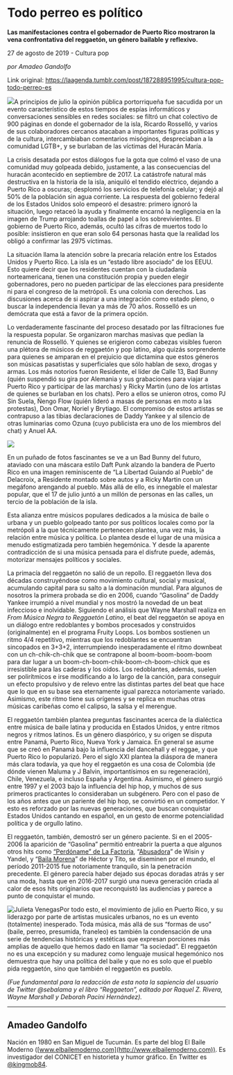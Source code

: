 # Todo perreo es político

**Las manifestaciones contra el gobernador de Puerto Rico mostraron la vena confrontativa del reggaetón, un género bailable y reflexivo.**

27 de agosto de 2019 - Cultura pop

_por Amadeo Gandolfo_

Link original: https://laagenda.tumblr.com/post/187288951995/cultura-pop-todo-perreo-es

![](https://64.media.tumblr.com/cef10fff9f2abb15d2a0de45aa5d8aeb/77c5d717d27c7f23-84/s500x750/52ee4009ab783cc65dfb3b86a4c60060bceb4ed7.jpg)A
principios de julio la opinión pública portorriqueña fue sacudida
por un evento característico de estos tiempos de espías
informáticos y conversaciones sensibles en redes sociales: se filtró
un chat colectivo de 900 páginas en donde el gobernador de la isla,
Ricardo Rosselló, y varios de sus colaboradores cercanos atacaban a
importantes figuras políticas y de la cultura, intercambiaban
comentarios misóginos, despreciaban a la comunidad LGTB+, y se
burlaban de las víctimas del Huracán María. 


La
crisis desatada por estos diálogos fue la gota que colmó el vaso de
una comunidad muy golpeada debido, justamente, a las consecuencias
del huracán acontecido en septiembre de 2017. La catástrofe natural
más destructiva en la historia de la isla, aniquiló el tendido
eléctrico, dejando a Puerto Rico a oscuras; desplomó los servicios
de telefonía celular; y dejó al 50% de la población sin agua
corriente. La respuesta del gobierno federal de los Estados Unidos
solo empeoró el desastre: primero ignoró la situación, luego
retaceó la ayuda y finalmente encarnó la negligencia en la imagen
de Trump arrojando toallas de papel a los sobrevivientes. El gobierno
de Puerto Rico, además, ocultó las cifras de muertos todo lo
posible: insistieron en que eran solo 64 personas hasta que la
realidad los obligó a confirmar las 2975 víctimas.

La
situación llama la atención sobre la precaria relación entre los
Estados Unidos y Puerto Rico. La isla es un “estado libre asociado”
de los EEUU. Esto quiere decir que los residentes cuentan con la
ciudadanía norteamericana, tienen una constitución propia y pueden
elegir gobernadores, pero no pueden participar de las elecciones para
presidente ni para el congreso de la metrópoli. Es una colonia con
derechos. Las discusiones acerca de si aspirar a una integración
como estado pleno, o buscar la independencia llevan ya más de 70
años. Rosselló es un demócrata que está a favor de la primera
opción. 


Lo
verdaderamente fascinante del proceso desatado por las filtraciones
fue la respuesta popular. Se organizaron marchas masivas que pedían
la renuncia de Rosselló. Y quienes se erigieron como cabezas
visibles fueron una plétora de músicos de reggaetón y pop latino,
algo quizás sorprendente para quienes se amparan en el prejuicio que
dictamina que estos géneros son músicas pasatistas y superficiales
que sólo hablan de sexo, drogas y armas. Los más notorios fueron
Residente, el líder de Calle 13, Bad Bunny (quién suspendió su
gira por Alemania y sus grabaciones para viajar a Puerto Rico y
participar de las marchas) y Ricky Martin (uno de los artistas de
quienes se burlaban en los chats). Pero a ellos se unieron otros,
como PJ Sin Suela, Ñengo Flow (quién lideró a masas de personas en
moto a las protestas), Don Omar, Noriel y Brytiago. El compromiso de
estos artistas se contrapuso a las tibias declaraciones de Daddy
Yankee y al silencio de otras luminarias como Ozuna (cuyo publicista
era uno de los miembros del chat) y Anuel AA. 


![](https://64.media.tumblr.com/91a01c8213e5ee2fd3d2486e741bd84d/77c5d717d27c7f23-39/s500x750/8d4787604d2583be3e30017b0ff3486ba8d67256.jpg)

En
un puñado de fotos fascinantes se ve a un Bad Bunny del futuro,
ataviado con una máscara estilo Daft Punk alzando la bandera de
Puerto Rico en una imagen reminiscente de “La Libertad Guiando al
Pueblo” de Delacroix, a Residente montado sobre autos y a Ricky
Martin con un megáfono arengando al pueblo. Más allá de ello, es
innegable el malestar popular, que el 17 de julio juntó a un millón
de personas en las calles, un tercio de la población de la isla.  


Esta
alianza entre músicos populares dedicados a la música de baile o
urbana y un pueblo golpeado tanto por sus políticos locales como por
la metrópoli a la que técnicamente pertenecen plantea, una vez más,
la relación entre música y política. Lo plantea desde el lugar de
una música a menudo estigmatizada pero también hegemónica. Y desde
la aparente contradicción de si una música pensada para el disfrute
puede, además, motorizar mensajes políticos y sociales. 


La
primacía del reggaetón no salió de un repollo. El reggaetón lleva
dos décadas construyéndose como movimiento cultural, social y
musical, acumulando capital para su salto a la dominación mundial.
Para algunos de nosotros la primera probada se dio en 2006, cuando
“Gasolina” de Daddy Yankee irrumpió a nivel mundial y nos mostró
la novedad de un beat infeccioso e inolvidable. Siguiendo el análisis
que Wayne Marshall realiza en *From Música Negra to Reggaetón
Latino*, el beat del reggaetón se apoya en un diálogo entre
redoblantes y bombos procesados y construidos (originalmente) en el
programa Fruity Loops. Los bombos sostienen un ritmo 4/4 repetitivo,
mientras que los redoblantes se encuentran sincopados en 3+3+2,
interrumpiendo inesperadamente el ritmo downbeat con un
ch-chik-ch-chik que se contrapone al boom-boom-boom-boom para dar
lugar a un boom-ch-boom-chik-boom-ch-boom-chick que es irresistible
para las caderas y los oídos. Los redoblantes, además, suelen ser
polirítmicos e irse modificando a lo largo de la canción, para
conseguir un efecto propulsivo y de relevo entre las distintas partes
del beat que hace que lo que en su base sea eternamente igual parezca
notoriamente variado. Asimismo, este ritmo tiene sus orígenes y se
replica en muchas otras músicas caribeñas como el calipso, la salsa
y el merengue. 





El
reggaetón también plantea preguntas fascinantes acerca de la
dialéctica entre música de baile latina y producida en Estados
Unidos, y entre ritmos negros y ritmos latinos. Es un género
diaspórico, y su origen se disputa entre Panamá, Puerto Rico, Nueva
York y Jamaica. En general se asume que se creó en Panamá bajo la
influencia del dancehall y el reggae, y que Puerto Rico lo
popularizó. Pero el siglo XXI plantea la diáspora de manera más
clara todavía, ya que hoy el reggaetón es una cosa de Colombia (de
dónde vienen Maluma y J Balvin, importantísimos en su
regeneración), Chile, Venezuela, e incluso España y Argentina.
Asimismo, el género surgió entre 1997 y el 2003 bajo la influencia
del hip hop, y muchos de sus primeros practicantes lo consideraban un
subgénero. Pero con el paso de los años antes que un pariente del
hip hop, se convirtió en un competidor. Y esto es reforzado por las
nuevas generaciones, que buscan conquistar Estados Unidos cantando en
español, en un gesto de enorme potencialidad política y de orgullo
latino.

El
reggaetón, también, demostró ser un género paciente. Si en el
2005-2006 la aparición de “Gasolina” permitió entreabrir la
puerta a que algunos otros hits como [“Perdóname” de La Factoría](https://www.youtube.com/watch?v=tUWKkvb4Tbc),
“[Abusadora](https://www.youtube.com/watch?v=YUXH2DqVOC8)” de Wisin y Yandel, y “[Baila Morena](https://www.youtube.com/watch?v=3IID1mty8BM)” de Héctor y
Tito, se diseminen por el mundo, el período 2011-2015 fue
notoriamente tranquilo, sin la penetración precedente. El género
parecía haber dejado sus épocas doradas atrás y ser una moda,
hasta que en 2016-2017 surgió una nueva generación criada al calor
de esos hits originarios que reconquistó las audiencias y parece a
punto de conquistar el mundo.

![Julieta Venegas](https://64.media.tumblr.com/5178e339f81ff2de1cedb3c951d4894b/77c5d717d27c7f23-53/s250x400/31d75301971748f4ab7a0378ae80a44dc7606eee.jpg)Por
todo esto, el movimiento de julio en Puerto Rico, y su liderazgo por
parte de artistas musicales urbanos, no es un evento (totalmente)
inesperado. Toda música, más allá de sus “formas de uso”
(baile, perreo, presumida, franeleo) es también la condensación de
una serie de tendencias históricas y estéticas que expresan
porciones más amplias de aquello que hemos dado en llamar “la
sociedad”. El reggaetón no es una excepción y su madurez como
lenguaje musical hegemónico nos demuestra que hay una política del
baile y que no es solo que el pueblo pida reggaetón, sino que
también el reggaetón es pueblo.  

  


*(Fue fundamental para la redacción de esta nota
la sapiencia del usuario de Twitter @sebalama y el libro “Reggaeton”,
editado por Raquel Z. Rivera, Wayne Marshall y Deborah Pacini
Hernández).*



---

Amadeo Gandolfo
---------------

 Nación en 1980 en San Miguel de Tucumán. Es parte del blog El Baile Moderno ([www.elbailemoderno.com](http://www.elbailemoderno.com)). Es investigador del CONICET en historieta y humor gráfico. En Twitter es [@kingmob84](https://twitter.com/kingmob84). 


